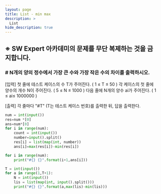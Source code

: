 ```yaml
---
layout: page
title: List - min max
description: >
  List
hide_description: true
---
```


## ※ SW Expert 아카데미의 문제를 무단 복제하는 것을 금지합니다.
### # N개의 양의 정수에서 가장 큰 수와 가장 작은 수의 차이를 출력하시오.
[입력]
첫 줄에 테스트 케이스의 수 T가 주어진다. ( 1 ≤ T ≤ 50 )
각 케이스의 첫 줄에 양수의 개수 N이 주어진다. ( 5 ≤ N ≤ 1000 )
다음 줄에 N개의 양수 ai가 주어진다. ( 1 ≤ ai≤ 1000000 )

[출력]
각 줄마다 "#T" (T는 테스트 케이스 번호)를 출력한 뒤, 답을 출력한다.

~~~python
num = int(input())
res=num *[0]
ans=num*[0]
for i in range(num):    
    count = int(input())
    number=input().split()
    res[i] = list(map(int, number))
    ans[i]=max(res[i])-min(res[i])

for i in range(num):
    print("#{} {}".format(i+1,ans[i]))
~~~

~~~python
T = int(input())
for a in range(1,T+1):
    N = int(input())
    lis = list(map(int, input().split()))
    print("#{} {}".format(a,max(lis)-min(lis)))
~~~
